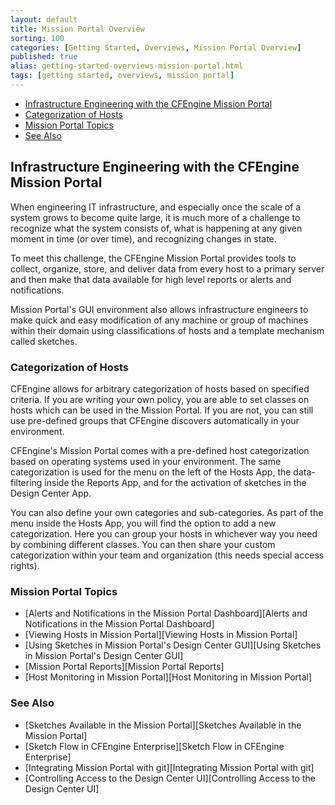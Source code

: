 ```yaml
---
layout: default
title: Mission Portal Overview
sorting: 100
categories: [Getting Started, Overviews, Mission Portal Overview]
published: true
alias: getting-started-overviews-mission-portal.html
tags: [getting started, overviews, mission portal]
---
```


* [Infrastructure Engineering with the CFEngine Mission Portal](#infrastructure-engineering-with-the-cfengine-mission-portal)
* [Categorization of Hosts](#categorization-of-hosts)
* [Mission Portal Topics](#mission-portal-topics)
* [See Also](#see-also)

## Infrastructure Engineering with the CFEngine Mission Portal

When engineering IT infrastructure, and especially once the scale of a system grows to become quite large, it is much more of a challenge to recognize what the system consists of, what is happening at any given moment in time (or over time), and recognizing changes in state.

To meet this challenge, the CFEngine Mission Portal provides tools to collect, organize, store, and deliver data from every host to a primary server and then make that data available for high level reports or alerts and notifications.

Mission Portal's GUI environment also allows infrastructure engineers to make quick and easy modification of any machine or group of machines within their domain using classifications of hosts and a template mechanism called sketches.

### Categorization of Hosts ###

CFEngine allows for arbitrary categorization of hosts based on specified criteria. If you are writing your own policy, you are able to set classes on hosts which can be used in the Mission Portal. If you are not, you can still use pre-defined groups that CFEngine discovers automatically in your environment.

CFEngine's Mission Portal comes with a pre-defined host categorization based on operating systems used in your environment. The same categorization is used for the menu on the left of the Hosts App, the data-filtering inside the Reports App, and for the activation of sketches in the Design Center App.

You can also define your own categories and sub-categories. As part of the menu inside the Hosts App, you will find the option to add a new categorization. Here you can group your hosts in whichever way you need by combining different classes. You can then share your custom categorization within your team and organization (this needs special access rights).

### Mission Portal Topics ###

* [Alerts and Notifications in the Mission Portal Dashboard][Alerts and Notifications in the Mission Portal Dashboard]
* [Viewing Hosts in Mission Portal][Viewing Hosts in Mission Portal]
* [Using Sketches in Mission Portal's Design Center GUI][Using Sketches in Mission Portal's Design Center GUI]
* [Mission Portal Reports][Mission Portal Reports]
* [Host Monitoring in Mission Portal][Host Monitoring in Mission Portal]

### See Also ###
* [Sketches Available in the Mission Portal][Sketches Available in the Mission Portal]
* [Sketch Flow in CFEngine Enterprise][Sketch Flow in CFEngine Enterprise]
* [Integrating Mission Portal with git][Integrating Mission Portal with git]
* [Controlling Access to the Design Center UI][Controlling Access to the Design Center UI]



